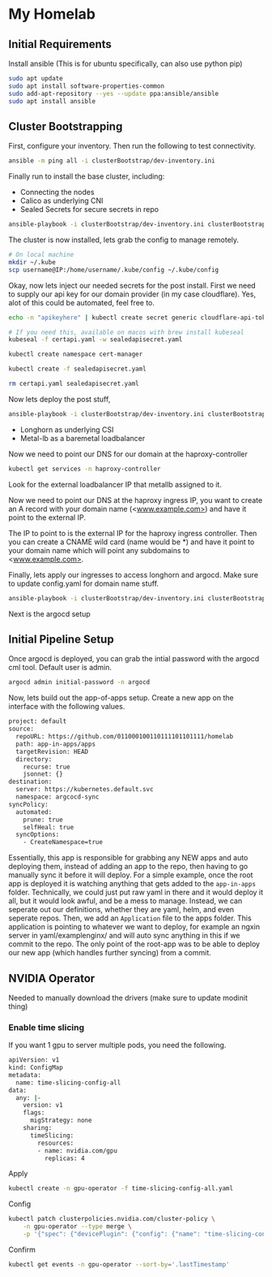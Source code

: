 # My Homelab

## Initial Requirements

Install ansible (This is for ubuntu specifically, can also use python pip)

```bash
sudo apt update
sudo apt install software-properties-common
sudo add-apt-repository --yes --update ppa:ansible/ansible
sudo apt install ansible
```

## Cluster Bootstrapping

First, configure your inventory. Then run the following to test connectivity.

```bash
ansible -m ping all -i clusterBootstrap/dev-inventory.ini
```

Finally run to install the base cluster, including:

- Connecting the nodes
- Calico as underlying CNI
- Sealed Secrets for secure secrets in repo

```bash
ansible-playbook -i clusterBootstrap/dev-inventory.ini clusterBootstrap/base_install.yaml
```

The cluster is now installed, lets grab the config to manage remotely.

```bash
# On local machine
mkdir ~/.kube
scp username@IP:/home/username/.kube/config ~/.kube/config
```

Okay, now lets inject our needed secrets for the post install. First we need to supply our api key for our domain provider (in my case cloudflare). Yes, alot of this could be automated, feel free to.

```bash
echo -n "apikeyhere" | kubectl create secret generic cloudflare-api-token-secret --dry-run=client --from-file=api-token=/dev/stdin --namespace=cert-manager -o yaml > certapi.yaml

# If you need this, available on macos with brew install kubeseal
kubeseal -f certapi.yaml -w sealedapisecret.yaml

kubectl create namespace cert-manager

kubectl create -f sealedapisecret.yaml

rm certapi.yaml sealedapisecret.yaml
```

Now lets deploy the post stuff,

```bash
ansible-playbook -i clusterBootstrap/dev-inventory.ini clusterBootstrap/post_install.yaml
```

- Longhorn as underlying CSI
- Metal-lb as a baremetal loadbalancer

Now we need to point our DNS for our domain at the haproxy-controller

```bash
kubectl get services -n haproxy-controller
```

Look for the external loadbalancer IP that metallb assigned to it.

Now we need to point our DNS at the haproxy ingress IP, you want to create an A record with your domain name (<www.example.com>) and have it point to the external IP.

The IP to point to is the external IP for the haproxy ingress controller.
Then you can create a CNAME wild card (name would be *) and have it point to your domain name which will point any subdomains to <www.example.com>.

Finally, lets apply our ingresses to access longhorn and argocd. Make sure to update config.yaml for domain name stuff.

```bash
ansible-playbook -i clusterBootstrap/dev-inventory.ini clusterBootstrap/post_install_ingress.yaml
```

Next is the argocd setup

## Initial Pipeline Setup

Once argocd is deployed, you can grab the intial password with the argocd cml tool. Default user is admin.

```bash
argocd admin initial-password -n argocd
```

Now, lets build out the app-of-apps setup. Create a new app on the interface with the following values.

```bash
project: default
source:
  repoURL: https://github.com/011000100110111101101111/homelab
  path: app-in-apps/apps
  targetRevision: HEAD
  directory:
    recurse: true
    jsonnet: {}
destination:
  server: https://kubernetes.default.svc
  namespace: argcocd-sync
syncPolicy:
  automated:
    prune: true
    selfHeal: true
  syncOptions:
    - CreateNamespace=true
```

Essentially, this app is responsible for grabbing any NEW apps and auto deploying them, instead of adding an app to the repo, then having to go manually sync it before it will deploy. For a simple example, once the root app is deployed it is watching anything that gets added to the `app-in-apps` folder. Technically, we could just put raw yaml in there and it would deploy it all, but it would look awful, and be a mess to manage. Instead, we can seperate out our definitions, whether they are yaml, helm, and even seperate repos. Then, we add an `Application` file to the apps folder. This application is pointing to whatever we want to deploy, for example an ngxin server in yaml/examplenginx/ and will auto sync anything in this if we commit to the repo. The only point of the root-app was to be able to deploy our new app (which handles further syncing) from a commit.

## NVIDIA Operator

Needed to manually download the drivers (make sure to update modinit thing)

### Enable time slicing

If you want 1 gpu to server multiple pods, you need the following.

```bash
apiVersion: v1
kind: ConfigMap
metadata:
  name: time-slicing-config-all
data:
  any: |-
    version: v1
    flags:
      migStrategy: none
    sharing:
      timeSlicing:
        resources:
        - name: nvidia.com/gpu
          replicas: 4
```

Apply

```bash
kubectl create -n gpu-operator -f time-slicing-config-all.yaml
```

Config

```bash
kubectl patch clusterpolicies.nvidia.com/cluster-policy \
    -n gpu-operator --type merge \
    -p '{"spec": {"devicePlugin": {"config": {"name": "time-slicing-config-all", "default": "any"}}}}'
```

Confirm

```bash
kubectl get events -n gpu-operator --sort-by='.lastTimestamp'
```
